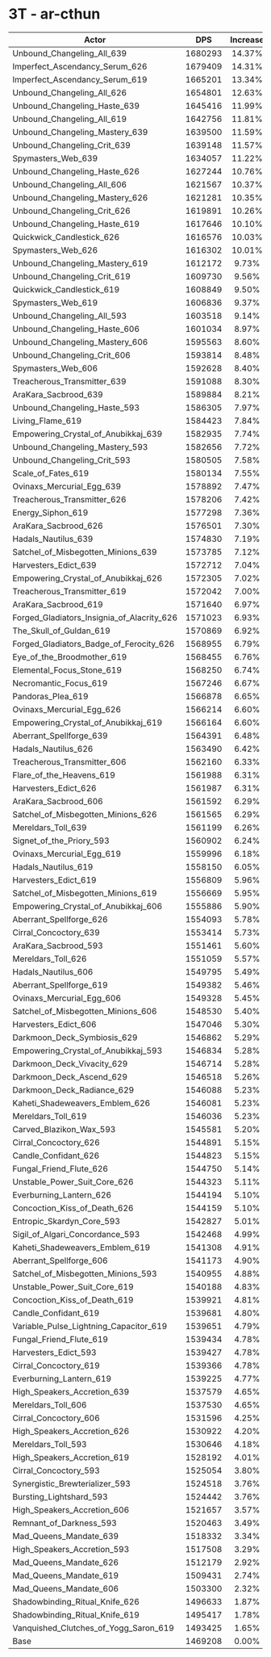 # 3T - ar-cthun
| Actor | DPS | Increase |
|---|:---:|:---:|
|Unbound_Changeling_All_639|1680293|14.37%|
|Imperfect_Ascendancy_Serum_626|1679409|14.31%|
|Imperfect_Ascendancy_Serum_619|1665201|13.34%|
|Unbound_Changeling_All_626|1654801|12.63%|
|Unbound_Changeling_Haste_639|1645416|11.99%|
|Unbound_Changeling_All_619|1642756|11.81%|
|Unbound_Changeling_Mastery_639|1639500|11.59%|
|Unbound_Changeling_Crit_639|1639148|11.57%|
|Spymasters_Web_639|1634057|11.22%|
|Unbound_Changeling_Haste_626|1627244|10.76%|
|Unbound_Changeling_All_606|1621567|10.37%|
|Unbound_Changeling_Mastery_626|1621281|10.35%|
|Unbound_Changeling_Crit_626|1619891|10.26%|
|Unbound_Changeling_Haste_619|1617646|10.10%|
|Quickwick_Candlestick_626|1616576|10.03%|
|Spymasters_Web_626|1616302|10.01%|
|Unbound_Changeling_Mastery_619|1612172|9.73%|
|Unbound_Changeling_Crit_619|1609730|9.56%|
|Quickwick_Candlestick_619|1608849|9.50%|
|Spymasters_Web_619|1606836|9.37%|
|Unbound_Changeling_All_593|1603518|9.14%|
|Unbound_Changeling_Haste_606|1601034|8.97%|
|Unbound_Changeling_Mastery_606|1595563|8.60%|
|Unbound_Changeling_Crit_606|1593814|8.48%|
|Spymasters_Web_606|1592628|8.40%|
|Treacherous_Transmitter_639|1591088|8.30%|
|AraKara_Sacbrood_639|1589884|8.21%|
|Unbound_Changeling_Haste_593|1586305|7.97%|
|Living_Flame_619|1584423|7.84%|
|Empowering_Crystal_of_Anubikkaj_639|1582935|7.74%|
|Unbound_Changeling_Mastery_593|1582656|7.72%|
|Unbound_Changeling_Crit_593|1580505|7.58%|
|Scale_of_Fates_619|1580134|7.55%|
|Ovinaxs_Mercurial_Egg_639|1578892|7.47%|
|Treacherous_Transmitter_626|1578206|7.42%|
|Energy_Siphon_619|1577298|7.36%|
|AraKara_Sacbrood_626|1576501|7.30%|
|Hadals_Nautilus_639|1574830|7.19%|
|Satchel_of_Misbegotten_Minions_639|1573785|7.12%|
|Harvesters_Edict_639|1572712|7.04%|
|Empowering_Crystal_of_Anubikkaj_626|1572305|7.02%|
|Treacherous_Transmitter_619|1572042|7.00%|
|AraKara_Sacbrood_619|1571640|6.97%|
|Forged_Gladiators_Insignia_of_Alacrity_626|1571023|6.93%|
|The_Skull_of_Guldan_619|1570869|6.92%|
|Forged_Gladiators_Badge_of_Ferocity_626|1568955|6.79%|
|Eye_of_the_Broodmother_619|1568455|6.76%|
|Elemental_Focus_Stone_619|1568250|6.74%|
|Necromantic_Focus_619|1567246|6.67%|
|Pandoras_Plea_619|1566878|6.65%|
|Ovinaxs_Mercurial_Egg_626|1566214|6.60%|
|Empowering_Crystal_of_Anubikkaj_619|1566164|6.60%|
|Aberrant_Spellforge_639|1564391|6.48%|
|Hadals_Nautilus_626|1563490|6.42%|
|Treacherous_Transmitter_606|1562160|6.33%|
|Flare_of_the_Heavens_619|1561988|6.31%|
|Harvesters_Edict_626|1561987|6.31%|
|AraKara_Sacbrood_606|1561592|6.29%|
|Satchel_of_Misbegotten_Minions_626|1561565|6.29%|
|Mereldars_Toll_639|1561199|6.26%|
|Signet_of_the_Priory_593|1560902|6.24%|
|Ovinaxs_Mercurial_Egg_619|1559996|6.18%|
|Hadals_Nautilus_619|1558150|6.05%|
|Harvesters_Edict_619|1556809|5.96%|
|Satchel_of_Misbegotten_Minions_619|1556669|5.95%|
|Empowering_Crystal_of_Anubikkaj_606|1555886|5.90%|
|Aberrant_Spellforge_626|1554093|5.78%|
|Cirral_Concoctory_639|1553414|5.73%|
|AraKara_Sacbrood_593|1551461|5.60%|
|Mereldars_Toll_626|1551059|5.57%|
|Hadals_Nautilus_606|1549795|5.49%|
|Aberrant_Spellforge_619|1549382|5.46%|
|Ovinaxs_Mercurial_Egg_606|1549328|5.45%|
|Satchel_of_Misbegotten_Minions_606|1548530|5.40%|
|Harvesters_Edict_606|1547046|5.30%|
|Darkmoon_Deck_Symbiosis_629|1546862|5.29%|
|Empowering_Crystal_of_Anubikkaj_593|1546834|5.28%|
|Darkmoon_Deck_Vivacity_629|1546714|5.28%|
|Darkmoon_Deck_Ascend_629|1546518|5.26%|
|Darkmoon_Deck_Radiance_629|1546088|5.23%|
|Kaheti_Shadeweavers_Emblem_626|1546081|5.23%|
|Mereldars_Toll_619|1546036|5.23%|
|Carved_Blazikon_Wax_593|1545581|5.20%|
|Cirral_Concoctory_626|1544891|5.15%|
|Candle_Confidant_626|1544823|5.15%|
|Fungal_Friend_Flute_626|1544750|5.14%|
|Unstable_Power_Suit_Core_626|1544323|5.11%|
|Everburning_Lantern_626|1544194|5.10%|
|Concoction_Kiss_of_Death_626|1544159|5.10%|
|Entropic_Skardyn_Core_593|1542827|5.01%|
|Sigil_of_Algari_Concordance_593|1542468|4.99%|
|Kaheti_Shadeweavers_Emblem_619|1541308|4.91%|
|Aberrant_Spellforge_606|1541173|4.90%|
|Satchel_of_Misbegotten_Minions_593|1540955|4.88%|
|Unstable_Power_Suit_Core_619|1540188|4.83%|
|Concoction_Kiss_of_Death_619|1539921|4.81%|
|Candle_Confidant_619|1539681|4.80%|
|Variable_Pulse_Lightning_Capacitor_619|1539651|4.79%|
|Fungal_Friend_Flute_619|1539434|4.78%|
|Harvesters_Edict_593|1539427|4.78%|
|Cirral_Concoctory_619|1539366|4.78%|
|Everburning_Lantern_619|1539225|4.77%|
|High_Speakers_Accretion_639|1537579|4.65%|
|Mereldars_Toll_606|1537530|4.65%|
|Cirral_Concoctory_606|1531596|4.25%|
|High_Speakers_Accretion_626|1530922|4.20%|
|Mereldars_Toll_593|1530646|4.18%|
|High_Speakers_Accretion_619|1528192|4.01%|
|Cirral_Concoctory_593|1525054|3.80%|
|Synergistic_Brewterializer_593|1524518|3.76%|
|Bursting_Lightshard_593|1524442|3.76%|
|High_Speakers_Accretion_606|1521657|3.57%|
|Remnant_of_Darkness_593|1520463|3.49%|
|Mad_Queens_Mandate_639|1518332|3.34%|
|High_Speakers_Accretion_593|1517508|3.29%|
|Mad_Queens_Mandate_626|1512179|2.92%|
|Mad_Queens_Mandate_619|1509431|2.74%|
|Mad_Queens_Mandate_606|1503300|2.32%|
|Shadowbinding_Ritual_Knife_626|1496633|1.87%|
|Shadowbinding_Ritual_Knife_619|1495417|1.78%|
|Vanquished_Clutches_of_Yogg_Saron_619|1493425|1.65%|
|Base|1469208|0.00%|
